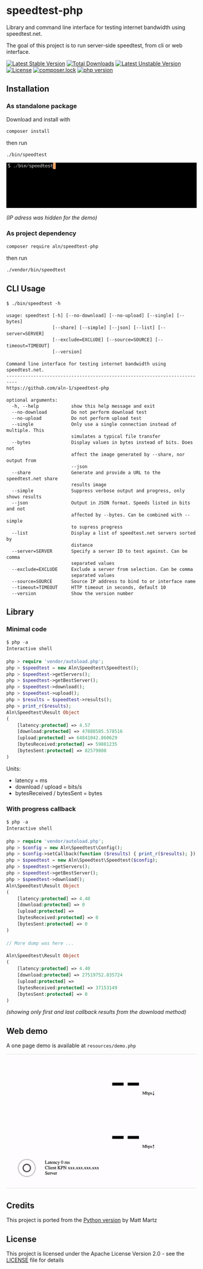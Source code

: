 # speedtest-php

Library and command line interface for testing internet bandwidth using speedtest.net.

The goal of this project is to run server-side speedtest, from cli or web interface.

[![Latest Stable Version](https://poser.pugx.org/aln/speedtest-php/v)](//packagist.org/packages/aln/speedtest-php)
[![Total Downloads](https://poser.pugx.org/aln/speedtest-php/downloads)](//packagist.org/packages/aln/speedtest-php)
[![Latest Unstable Version](https://poser.pugx.org/aln/speedtest-php/v/unstable)](//packagist.org/packages/aln/speedtest-php)
[![License](https://poser.pugx.org/aln/speedtest-php/license)](//packagist.org/packages/aln/speedtest-php)
[![composer.lock](https://poser.pugx.org/aln/speedtest-php/composerlock)](//packagist.org/packages/aln/speedtest-php)
[![php version](https://img.shields.io/badge/php-%3E%3D%207.0-blue)](//packagist.org/packages/aln/speedtest-php)

## Installation

### As standalone package

Download and install with

```bash
composer install
```

then run

```bash
./bin/speedtest
```
![speedtest-php demo](resources/speedtest-php.gif)

*(IP adress was hidden for the demo)*

### As project dependency

```bash
composer require aln/speedtest-php
```

then run

```bash
./vendor/bin/speedtest
```

## CLI Usage

```
$ ./bin/speedtest -h

usage: speedtest [-h] [--no-download] [--no-upload] [--single] [--bytes]
                 [--share] [--simple] [--json] [--list] [--server=SERVER]
                 [--exclude=EXCLUDE] [--source=SOURCE] [--timeout=TIMEOUT]
                 [--version]

Command line interface for testing internet bandwidth using speedtest.net.
--------------------------------------------------------------------------
https://github.com/aln-1/speedtest-php

optional arguments:
  -h, --help            show this help message and exit
  --no-download         Do not perform download test
  --no-upload           Do not perform upload test
  --single              Only use a single connection instead of multiple. This
                        simulates a typical file transfer
  --bytes               Display values in bytes instead of bits. Does not
                        affect the image generated by --share, nor output from
                        --json
  --share               Generate and provide a URL to the speedtest.net share
                        results image
  --simple              Suppress verbose output and progress, only shows results
  --json                Output in JSON format. Speeds listed in bits and not
                        affected by --bytes. Can be combined with --simple
                        to supress progress
  --list                Display a list of speedtest.net servers sorted by
                        distance
  --server=SERVER       Specify a server ID to test against. Can be comma
                        separated values
  --exclude=EXCLUDE     Exclude a server from selection. Can be comma
                        separated values
  --source=SOURCE       Source IP address to bind to or interface name
  --timeout=TIMEOUT     HTTP timeout in seconds, default 10
  --version             Show the version number
```

## Library

### Minimal code

```php
$ php -a
Interactive shell

php > require 'vendor/autoload.php';
php > $speedtest = new Aln\Speedtest\Speedtest();
php > $speedtest->getServers();
php > $speedtest->getBestServer();
php > $speedtest->download();
php > $speedtest->upload();
php > $results = $speedtest->results();
php > print_r($results);
Aln\Speedtest\Result Object
(
    [latency:protected] => 4.57
    [download:protected] => 47888585.578516
    [upload:protected] => 64841042.860629
    [bytesReceived:protected] => 59881235
    [bytesSent:protected] => 82579808
)
```

Units:
* latency = ms
* download / upload = bits/s
* bytesReceived / bytesSent = bytes

### With progress callback

```php
$ php -a
Interactive shell

php > require 'vendor/autoload.php';
php > $config = new Aln\Speedtest\Config();
php > $config->setCallback(function ($results) { print_r($results); });
php > $speedtest = new Aln\Speedtest\Speedtest($config);
php > $speedtest->getServers();
php > $speedtest->getBestServer();
php > $speedtest->download();
Aln\Speedtest\Result Object
(
    [latency:protected] => 4.40
    [download:protected] => 0
    [upload:protected] =>
    [bytesReceived:protected] => 0
    [bytesSent:protected] => 0
)

// More dump was here ...

Aln\Speedtest\Result Object
(
    [latency:protected] => 4.40
    [download:protected] => 27519752.835724
    [upload:protected] =>
    [bytesReceived:protected] => 37153149
    [bytesSent:protected] => 0
)
```
*(showing only first and last callback results from the download method)*

## Web demo
A one page demo is available at `resources/demo.php`

![speedtest-php demo 2](resources/speedtest-php-2.gif)

## Credits
This project is ported from the [Python version](https://github.com/sivel/speedtest-cli) by Matt Martz

## License
This project is licensed under the Apache License Version 2.0 - see the [LICENSE](LICENSE) file for details
